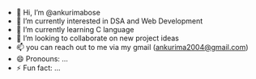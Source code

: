 - 👋 Hi, I’m @ankurimabose
- 👀 I’m currently interested in DSA and Web Development
- 🌱 I’m currently learning C language
- 💞️ I’m looking to collaborate on new project ideas
- 📫 you can reach out to me via my gmail (ankurima2004@gmail.com)
- 😄 Pronouns: ...
- ⚡ Fun fact: ...

<!---
ankurimabose/ankurimabose is a ✨ special ✨ repository because its `README.md` (this file) appears on your GitHub profile.
You can click the Preview link to take a look at your changes.
--->

